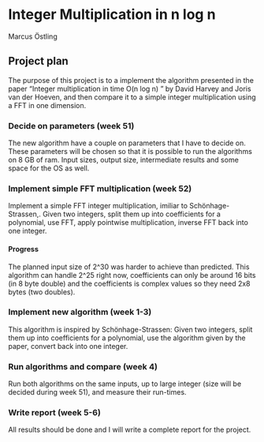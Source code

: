 # Integer Multiplication in n log n
Marcus Östling

## Project plan
The purpose of this project is to a implement the algorithm presented in the
paper “Integer multiplication in time O(n log n)
” by David Harvey and Joris
van der Hoeven, and then compare it to a simple integer multiplication using
a FFT in one dimension.
###  Decide on parameters (week 51)
The new algorithm have a couple on parameters that I have to decide on.
These parameters will be chosen so that it is possible to run the algorithms on
8 GB of ram. Input sizes, output size, intermediate results and some space for
the OS as well.

###  Implement simple FFT multiplication (week 52)
Implement a simple FFT integer multiplication, imiliar to Schönhage-Strassen,.
Given two integers, split them up into coefficients for a polynomial, use FFT,
apply pointwise multiplication, inverse FFT back into one integer.

#### Progress
The planned input size of 2^30 was harder to achieve than predicted. This algorithm
can handle 2^25 right now, coefficients can only be around 16 bits (in 8 byte double)
and the coefficients is complex values so they need 2x8 bytes (two doubles).

###  Implement new algorithm (week 1-3)
This algorithm is inspired by Schönhage-Strassen: Given two integers, split
them up into coefficients for a polynomial, use the algorithm given by the
paper, convert back into one integer.
###  Run algorithms and compare (week 4)
Run both algorithms on the same inputs, up to large integer (size will be
decided during week 51), and measure their run-times.
### Write report (week 5-6)
All results should be done and I will write a complete report for the project.
